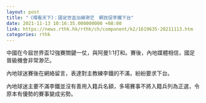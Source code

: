 ```yaml
---
layout: post
title: "《環看天下》：國足世盃出線渺茫　網民促李鐵下台"
date: 2021-11-13 10:16:35.000000000 +08:00
link: https://news.rthk.hk/rthk/ch/component/k2/1619635-20211113.htm
categories: rthk
---
```


中國在今屆世界盃12強賽關鍵一仗，與阿曼1:1打和。賽後，內地媒體相信，國足晉級機會非常渺茫。

內地球迷賽後在網絡留言，表達對主教練李鐵的不滿，紛紛要求下台。

內地球迷主要不滿李鐵並沒有善用入籍兵名額，多場賽事不將入籍兵列為正選，令原本有優勢的賽事變成劣勢。
